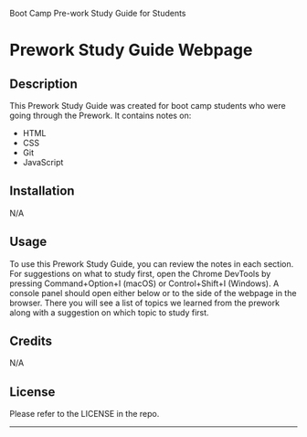 Boot Camp Pre-work Study Guide for Students
# Prework Study Guide Webpage

## Description

This Prework Study Guide was created for boot camp students who were going through the Prework. It contains notes on:

- HTML
- CSS
- Git 
- JavaScript

## Installation

N/A


## Usage

To use this Prework Study Guide, you can review the notes in each section. For suggestions on what to study first, open the Chrome DevTools by pressing Command+Option+I (macOS) or Control+Shift+I (Windows). A console panel should open either below or to the side of the webpage in the browser. There you will see a list of topics we learned from the prework along with a suggestion on which topic to study first.


## Credits

N/A

## License

Please refer to the LICENSE in the repo.

---
